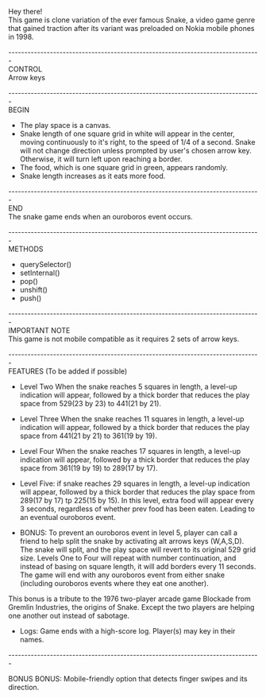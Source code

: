 Hey there! <br />
This game is clone variation of the ever famous Snake, a video game genre that gained traction after its variant was preloaded on Nokia mobile phones in 1998. 
  
------------------------------------------------------------------------------- <br />
CONTROL <br />
Arrow keys <br />
  
------------------------------------------------------------------------------- <br />
BEGIN <br />
- The play space is a canvas.
- Snake length of one square grid in white will appear in the center, moving continuously to it's right, to the speed of 1/4 of a second. Snake will not change direction unless prompted by user's chosen arrow key. Otherwise, it will turn left upon reaching a border.
- The food, which is one square grid in green, appears randomly.
- Snake length increases as it eats more food.

------------------------------------------------------------------------------- <br />
END <br />
The snake game ends when an ouroboros event occurs. 

------------------------------------------------------------------------------- <br />
METHODS <br />
- querySelector()
- setInternal()
- pop()
- unshift()
- push()

------------------------------------------------------------------------------- <br />
IMPORTANT NOTE <br />
This game is not mobile compatible as it requires 2 sets of arrow keys. 

------------------------------------------------------------------------------- <br />
FEATURES (To be added if possible) <br />
- Level Two
When the snake reaches 5 squares in length, a level-up indication will appear, followed by a thick border that reduces the play space from 529(23 by 23) to 441(21 by 21). 

- Level Three
When the snake reaches 11 squares in length, a level-up indication will appear, followed by a thick border that reduces the play space from 441(21 by 21) to 361(19 by 19). 

- Level Four
When the snake reaches 17 squares in length, a level-up indication will appear, followed by a thick border that reduces the play space from 361(19 by 19) to 289(17 by 17). 

- Level Five: if snake reaches 29 squares in length, a level-up indication will appear, followed by a thick border that reduces the play space from 289(17 by 17) tp 225(15 by 15). In this level, extra food will appear every 3 seconds, regardless of whether prev food has been eaten. Leading to an eventual ouroboros event. 

- BONUS: To prevent an ouroboros event in level 5, player can call a friend to help split the snake by activating alt arrows keys (W,A,S,D). The snake will split, and the play space will revert to its original 529 grid size. Levels One to Four will repeat with number continuation, and instead of basing on square length, it will add borders every 11 seconds. The game will end with any ouroboros event from either snake (including ouroboros events where they eat one another). 

This bonus is a tribute to the 1976 two-player arcade game Blockade from Gremlin Industries, the origins of Snake. Except the two players are helping one another out instead of sabotage. 

- Logs: Game ends with a high-score log. Player(s) may key in their names. 

------------------------------------------------------------------------------- <br />

BONUS BONUS: Mobile-friendly option that detects finger swipes and its direction.